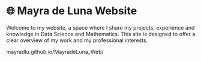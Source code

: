 # 🌐 Mayra de Luna Website
Welcome to my website, a space where I share my projects, experience and knowledge in Data Science and Mathematics. This site is designed to offer a clear overview of my work and my professional interests.

mayradlu.github.io/MayradeLuna_Web/
